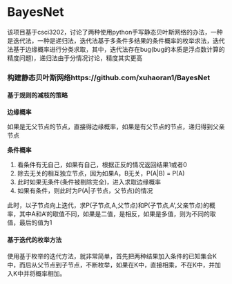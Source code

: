 # BayesNet
该项目基于csci3202，讨论了两种使用python手写静态贝叶斯网络的办法，一种是迭代法，一种是递归法，迭代法基于多条件多结果的条件概率的枚举求法，迭代法基于边缘概率进行分类求取，其中，迭代法存在bug(bug的本质是浮点数计算的精度问题)，递归法由于分情况讨论，精度其实更高
### 构建静态贝叶斯网络https://github.com/xuhaoran1/BayesNet

#### 基于规则的减枝的策略

**边缘概率**

如果是无父节点的节点，直接得边缘概率，如果是有父节点的节点，递归得到父亲节点

**条件概率**

1. 看条件有无自己，如果有自己，根据正反的情况返回结果1或者0
2. 除去无关的相互独立节点，因为如果A，B无关，P(A|B) = P(A)
3. 此时如果无条件(条件被剔除完全)，进入求取边缘概率
4. 如果有条件，则此时为P(A|子节点，父节点)的情况

此时，以子节点向上迭代，求P(子节点,A,父节点)和P(子节点,A',父亲节点)的概率，其中A和A‘的取值不同，如果是二值，是相反，如果是多值，则为不同的取值，最后的值为1

#### 基于迭代的枚举方法

使用基于枚举的迭代方法，就非常简单，首先把两种结果加入条件的已知集合K中，而后从父节点到子节点，不断枚举，如果在K中，直接相乘，不在K中，并加入K中并将概率相加。
